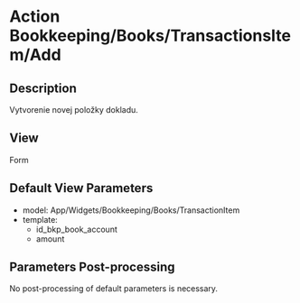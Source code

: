 # Action Bookkeeping/Books/TransactionsItem/Add

## Description

Vytvorenie novej položky dokladu.

## View

Form

## Default View Parameters

* model: App/Widgets/Bookkeeping/Books/TransactionItem
* template:
  * id_bkp_book_account
  * amount

## Parameters Post-processing

No post-processing of default parameters is necessary.
